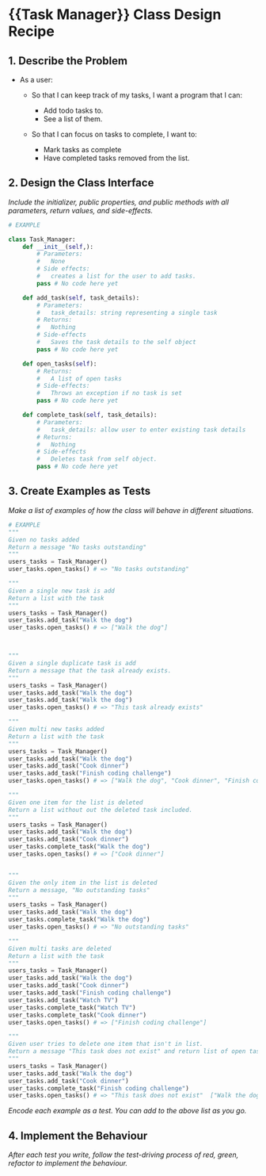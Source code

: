 # {{Task Manager}} Class Design Recipe

## 1. Describe the Problem

* As a user:
    - So that I can keep track of my tasks, I want a program that I can:
        - Add todo tasks to.
        - See a list of them.
        
    - So that I can focus on tasks to complete, I want to:
        - Mark tasks as complete
        - Have completed tasks removed from the list.

## 2. Design the Class Interface

_Include the initializer, public properties, and public methods with all parameters, return values, and side-effects._

```python
# EXAMPLE

class Task_Manager:
    def __init__(self,):
        # Parameters:
        #   None
        # Side effects:
        #   creates a list for the user to add tasks.
        pass # No code here yet

    def add_task(self, task_details):
        # Parameters:
        #   task_details: string representing a single task 
        # Returns:
        #   Nothing
        # Side-effects
        #   Saves the task details to the self object
        pass # No code here yet

    def open_tasks(self):
        # Returns:
        #   A list of open tasks
        # Side-effects:
        #   Throws an exception if no task is set
        pass # No code here yet

    def complete_task(self, task_details):
        # Parameters:
        #   task_details: allow user to enter existing task details
        # Returns:
        #   Nothing
        # Side-effects
        #   Deletes task from self object.
        pass # No code here yet        
```

## 3. Create Examples as Tests

_Make a list of examples of how the class will behave in different situations._

``` python
# EXAMPLE
"""
Given no tasks added
Return a message "No tasks outstanding"
"""
users_tasks = Task_Manager()
user_tasks.open_tasks() # => "No tasks outstanding"

"""
Given a single new task is add
Return a list with the task
"""
users_tasks = Task_Manager()
user_tasks.add_task("Walk the dog")
user_tasks.open_tasks() # => ["Walk the dog"]



"""
Given a single duplicate task is add
Return a message that the task already exists.
"""
users_tasks = Task_Manager()
user_tasks.add_task("Walk the dog")
user_tasks.add_task("Walk the dog")
user_tasks.open_tasks() # => "This task already exists"

"""
Given multi new tasks added
Return a list with the task
"""
users_tasks = Task_Manager()
user_tasks.add_task("Walk the dog")
user_tasks.add_task("Cook dinner")
user_tasks.add_task("Finish coding challenge")
user_tasks.open_tasks() # => ["Walk the dog", "Cook dinner", "Finish coding challenge"]

"""
Given one item for the list is deleted
Return a list without out the deleted task included.
"""
users_tasks = Task_Manager()
user_tasks.add_task("Walk the dog")
user_tasks.add_task("Cook dinner")
user_tasks.complete_task("Walk the dog")
user_tasks.open_tasks() # => ["Cook dinner"]


"""
Given the only item in the list is deleted
Return a message, "No outstanding tasks"
"""
users_tasks = Task_Manager()
user_tasks.add_task("Walk the dog")
user_tasks.complete_task("Walk the dog")
user_tasks.open_tasks() # => "No outstanding tasks"

"""
Given multi tasks are deleted
Return a list with the task
"""
users_tasks = Task_Manager()
user_tasks.add_task("Walk the dog")
user_tasks.add_task("Cook dinner")
user_tasks.add_task("Finish coding challenge")
user_tasks.add_task("Watch TV")
user_tasks.complete_task("Watch TV")
user_tasks.complete_task("Cook dinner")
user_tasks.open_tasks() # => ["Finish coding challenge"]

"""
Given user tries to delete one item that isn't in list.
Return a message "This task does not exist" and return list of open task
"""
users_tasks = Task_Manager()
user_tasks.add_task("Walk the dog")
user_tasks.add_task("Cook dinner")
user_tasks.complete_task("Finish coding challenge")
user_tasks.open_tasks() # => "This task does not exist"  ["Walk the dog", "Cook dinner"]
```

_Encode each example as a test. You can add to the above list as you go._

## 4. Implement the Behaviour

_After each test you write, follow the test-driving process of red, green, refactor to implement the behaviour._
